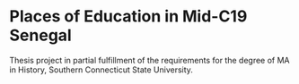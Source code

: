 # Places of Education in Mid-C19 Senegal
Thesis project in partial fulfillment of the requirements for the degree of MA in History,  Southern Connecticut State University.
